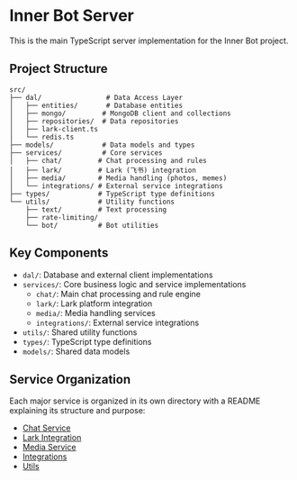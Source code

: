 # Inner Bot Server

This is the main TypeScript server implementation for the Inner Bot project.

## Project Structure

```
src/
├── dal/                # Data Access Layer
│   ├── entities/       # Database entities
│   ├── mongo/         # MongoDB client and collections
│   ├── repositories/  # Data repositories
│   ├── lark-client.ts
│   └── redis.ts
├── models/            # Data models and types
├── services/          # Core services
│   ├── chat/         # Chat processing and rules
│   ├── lark/         # Lark (飞书) integration
│   ├── media/        # Media handling (photos, memes)
│   └── integrations/ # External service integrations
├── types/            # TypeScript type definitions
└── utils/            # Utility functions
    ├── text/         # Text processing
    ├── rate-limiting/
    └── bot/          # Bot utilities
```

## Key Components

- `dal/`: Database and external client implementations
- `services/`: Core business logic and service implementations
  - `chat/`: Main chat processing and rule engine
  - `lark/`: Lark platform integration
  - `media/`: Media handling services
  - `integrations/`: External service integrations
- `utils/`: Shared utility functions
- `types/`: TypeScript type definitions
- `models/`: Shared data models

## Service Organization

Each major service is organized in its own directory with a README explaining its structure and purpose:

- [Chat Service](services/chat/README.md)
- [Lark Integration](services/lark/README.md)
- [Media Service](services/media/README.md)
- [Integrations](services/integrations/README.md)
- [Utils](utils/README.md)
